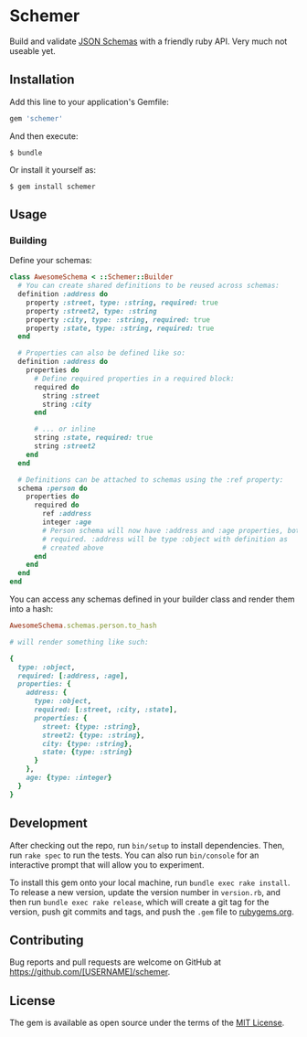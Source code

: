 # Schemer

Build and validate [JSON Schemas](http://json-schema.org/) with a
friendly ruby API. Very much not useable yet.

## Installation

Add this line to your application's Gemfile:

```ruby
gem 'schemer'
```

And then execute:

    $ bundle

Or install it yourself as:

    $ gem install schemer

## Usage

### Building

Define your schemas:

```ruby
class AwesomeSchema < ::Schemer::Builder
  # You can create shared definitions to be reused across schemas:
  definition :address do
    property :street, type: :string, required: true
    property :street2, type: :string
    property :city, type: :string, required: true
    property :state, type: :string, required: true
  end

  # Properties can also be defined like so:
  definition :address do
    properties do
      # Define required properties in a required block:
      required do
        string :street
        string :city
      end

      # ... or inline
      string :state, required: true
      string :street2
    end
  end

  # Definitions can be attached to schemas using the :ref property:
  schema :person do
    properties do
      required do
        ref :address
        integer :age
        # Person schema will now have :address and :age properties, both
        # required. :address will be type :object with definition as
        # created above
      end
    end
  end
end
```

You can access any schemas defined in your builder class and render them
into a hash:

```ruby
AwesomeSchema.schemas.person.to_hash

# will render something like such:

{
  type: :object,
  required: [:address, :age],
  properties: {
    address: {
      type: :object,
      required: [:street, :city, :state],
      properties: {
        street: {type: :string},
        street2: {type: :string},
        city: {type: :string},
        state: {type: :string}
      }
    },
    age: {type: :integer}
  }
}
```

## Development

After checking out the repo, run `bin/setup` to install dependencies. Then, run `rake spec` to run the tests. You can also run `bin/console` for an interactive prompt that will allow you to experiment.

To install this gem onto your local machine, run `bundle exec rake install`. To release a new version, update the version number in `version.rb`, and then run `bundle exec rake release`, which will create a git tag for the version, push git commits and tags, and push the `.gem` file to [rubygems.org](https://rubygems.org).

## Contributing

Bug reports and pull requests are welcome on GitHub at https://github.com/[USERNAME]/schemer.

## License

The gem is available as open source under the terms of the [MIT License](https://opensource.org/licenses/MIT).
